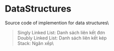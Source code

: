 # DataStructures
Source code of implemention for data structures\
>Singly Linked List: Danh sách liên kết đơn\
>Doubly Linked List: Danh sách liên kết kép\
>Stack: Ngăn xếp\
